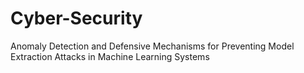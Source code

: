 # Cyber-Security
Anomaly Detection and Defensive Mechanisms for Preventing Model Extraction Attacks in Machine Learning Systems
